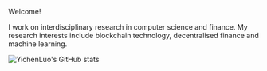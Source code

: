 Welcome!

I work on interdisciplinary research in computer science and finance. My research interests include blockchain technology, decentralised finance and machine learning.

![YichenLuo's GitHub stats](https://github-readme-stats.vercel.app/api?username=lyc0603&show_icons=true&theme=tokyonight)

<!--[![Top Langs](https://github-readme-stats.vercel.app/api/top-langs/?username=lyc0603&layout=compact&theme=tokyonight&hide=jupyter)](https://github.com/anuraghazra/github-readme-stats)>
